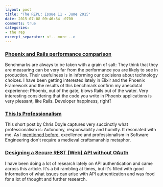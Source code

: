 ```yaml
---
layout: post
title: "The REPL: Issue 11 - June 2015"
date: 2015-07-08 09:46:34 -0700
comments: true
categories:
- the rep
excerpt_separator: <!-- more -->
---
```


### [Phoenix and Rails performance comparison][1]

Benchmarks are always to be taken with a grain of salt: They think that they are measuring can be very far from the performance you are likely to see in production. Their usefulness is in informing our decisions about technology choices. I have been getting interested lately in Elixir and the Phoenix Framework and the results of this benchmark confirm my anecdotal experience: Phoenix, out of the gate, blows Rails out of the water. Very interesting considering that the code you write in Phoenix applications is very pleasant, like Rails. Developer happiness, right?

### [This Is Professionalism][2]

This short post by Chris Doyle captures very succinctly what professionalism is: Autonomy, responsability  and humilty. It resonated with me. As I [mentioned before][4], excellence and professionalism in Software Engineering don't require a medieval craftsmanship metaphor.

### [Designing a Secure REST (Web) API without OAuth][3]

I have been doing a lot of research lately on API authentication and came across this article. It's a bit rambling at times, but it's filled with good information of what issues can arise with API authentication and was food for a lot of thought and further research.

[1]: http://wiredhorizon.com/phoenix-vs-rails-performance-comparison/
[2]: http://arches.io/2014/03/this-is-professionalism/
[3]: http://www.thebuzzmedia.com/designing-a-secure-rest-api-without-oauth-authentication/
[4]: /blog/2015/02/24/book-review-the-software-craftsman/
